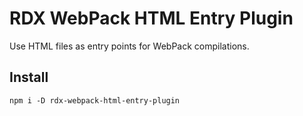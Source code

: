 # RDX WebPack HTML Entry Plugin

Use HTML files as entry points for WebPack compilations.

## Install

`npm i -D rdx-webpack-html-entry-plugin`
